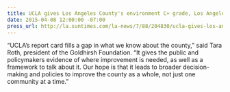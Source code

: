 ```yaml
---
title: UCLA gives Los Angeles County's environment C+ grade, Los Angeles Sun Times
date: 2015-04-08 12:00:00 -07:00
press_url: http://la.suntimes.com/la-news/7/88/204830/ucla-gives-los-angeles-countys-environment-c-grade/
---
```


“UCLA’s report card fills a gap in what we know about the county,” said Tara Roth, president of the Goldhirsh Foundation. “It gives the public and policymakers evidence of where improvement is needed, as well as a framework to talk about it. Our hope is that it leads to broader decision-making and policies to improve the county as a whole, not just one community at a time.”
